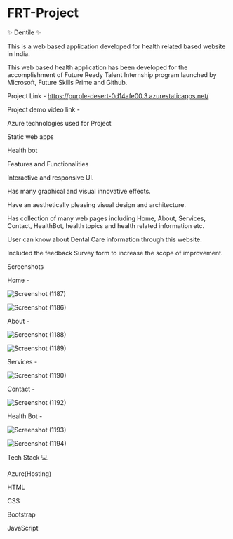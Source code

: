 # FRT-Project

✨ Dentile ✨

This is a web based application developed for health related based website in India.

This web based health application has been developed for the accomplishment of Future Ready Talent Internship program launched by Microsoft, Future Skills Prime and Github.


Project Link - https://purple-desert-0d14afe00.3.azurestaticapps.net/

Project demo video link -


Azure technologies used for Project

Static web apps

Health bot


Features and Functionalities

Interactive and responsive UI.

Has many graphical and visual innovative effects.

Have an aesthetically pleasing visual design and architecture. 

Has collection of many web pages including Home, About, Services, Contact, HealthBot, health topics and health related information etc. 

User can know about Dental Care information through this website.

Included the feedback Survey form to increase the scope of improvement.


Screenshots

Home -

![Screenshot (1187)](https://github.com/NagubandiAlekhya/FRT-Project/assets/107664623/9665ae4e-4a1d-47e8-af7d-6e7895b2ad29)


![Screenshot (1186)](https://github.com/NagubandiAlekhya/FRT-Project/assets/107664623/6f1c54bb-a04e-4fa6-bda0-693c252e0309)



About -

![Screenshot (1188)](https://github.com/NagubandiAlekhya/FRT-Project/assets/107664623/51e568d4-4f50-4bf1-83b0-8ea0200a73a1)


![Screenshot (1189)](https://github.com/NagubandiAlekhya/FRT-Project/assets/107664623/16a8a8bb-396f-4cdf-997b-cb19902c1dc7)



Services -

![Screenshot (1190)](https://github.com/NagubandiAlekhya/FRT-Project/assets/107664623/15a9ce84-7425-434f-bf95-c3d2ad1c3af9)



Contact -

![Screenshot (1192)](https://github.com/NagubandiAlekhya/FRT-Project/assets/107664623/3f92345e-105b-4cbb-bc76-11221ee08240)



Health Bot -

![Screenshot (1193)](https://github.com/NagubandiAlekhya/FRT-Project/assets/107664623/5dc9d459-24ce-4cad-8414-c5e250220ac6)


![Screenshot (1194)](https://github.com/NagubandiAlekhya/FRT-Project/assets/107664623/8d630cf7-8709-4028-9475-b4e3d7b8c950)


 
Tech Stack 💻

Azure(Hosting)

HTML

CSS

Bootstrap

JavaScript
